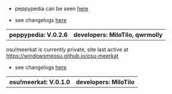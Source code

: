 <table>
 <tr>
  <th>peppypedia: V.0.2.6</th>
  <th>developers: MiloTilo, qwrmolly</th>
 
* peppypedia can be seen [here](https://windowsmeosu.github.io/peppypedia)
 
 * see changelogs [here](https://windowsmeosu.github.io/changelogs)




<table>
  <tr>
    <th>osu!meerkat: V.0.1.0</th>
    <th>developers: MiloTilo</th>



osu!meerkat is currently private, site last active at https://windowsmeosu.github.io/osu-meerkat

 * see changelogs [here](https://windowsmeosu.github.io/changelogs)
 
